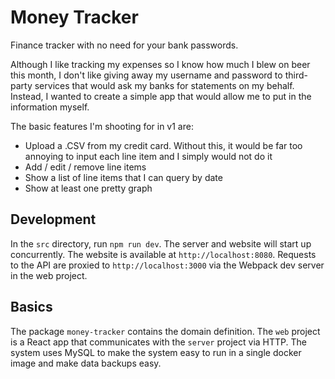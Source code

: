 # Money Tracker
Finance tracker with no need for your bank passwords.

Although I like tracking my expenses so I know how much I blew on beer this month, I don't like giving away my username and password to third-party services that would ask my banks for statements on my behalf. Instead, I wanted to create a simple app that would allow me to put in the information myself.

The basic features I'm shooting for in v1 are:
* Upload a .CSV from my credit card. Without this, it would be far too annoying to input each line item and I simply would not do it
* Add / edit / remove line items
* Show a list of line items that I can query by date
* Show at least one pretty graph

## Development

In the `src` directory, run `npm run dev`. The server and website will start up concurrently. The website is available at `http://localhost:8080`. Requests to the API are proxied to `http://localhost:3000` via the Webpack dev server in the web project.

## Basics

The package `money-tracker` contains the domain definition. The `web` project is a React app that communicates with the `server` project via HTTP. The system uses MySQL to make the system easy to run in a single docker image and make data backups easy.

